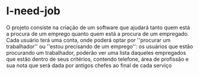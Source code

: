 # I-need-job
O projeto consiste na criação de um software que ajudará tanto quem está a procura de um emprego quanto quem está a procura de um empregado. Cada usuário terá uma conta, onde poderá optar por ''procurar um trabalhador'' ou ''estou precisando de um emprego'': os usuários que estão procurando um trabalhador, poderão ver uma lista daqueles empregados que estão dentro de seus critérios, contendo telefone, área de profissão e sua nota que será dada por antigos chefes ao final de cada serviço
